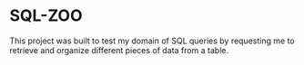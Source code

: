 # SQL-ZOO
This project was built to test my domain of SQL queries by requesting me to retrieve and organize different pieces of data from a table.
